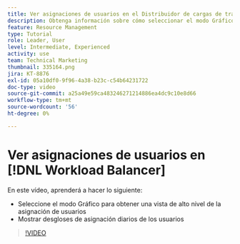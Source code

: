 ```yaml
---
title: Ver asignaciones de usuarios en el Distribuidor de cargas de trabajo
description: Obtenga información sobre cómo seleccionar el modo Gráfico para obtener una vista de alto nivel de la asignación de usuarios y mostrar los desgloses de asignación diarios de los usuarios.
feature: Resource Management
type: Tutorial
role: Leader, User
level: Intermediate, Experienced
activity: use
team: Technical Marketing
thumbnail: 335164.png
jira: KT-8876
exl-id: 05a10df0-9f96-4a38-b23c-c54b64231722
doc-type: video
source-git-commit: a25a49e59ca483246271214886ea4dc9c10e8d66
workflow-type: tm+mt
source-wordcount: '56'
ht-degree: 0%

---
```


# Ver asignaciones de usuarios en [!DNL Workload Balancer]

En este vídeo, aprenderá a hacer lo siguiente:

* Seleccione el modo Gráfico para obtener una vista de alto nivel de la asignación de usuarios
* Mostrar desgloses de asignación diarios de los usuarios

>[!VIDEO](https://video.tv.adobe.com/v/335164/?quality=12&learn=on)

